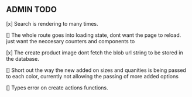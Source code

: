 ## ADMIN TODO

[x] Search is rendering to many times.

[] The whole route goes into loading state, dont want the page to reload. just want the neccesary counters and components to

[x] The create product image dont fetch the blob url string to be stored in the database.

[] Short out the way the new added on sizes and quanities is being passed to each color, currently not allowing the passing of more added options

[] Types error on create actions functions.

